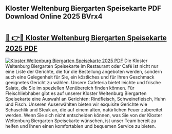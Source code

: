 ## Kloster Weltenburg Biergarten Speisekarte PDF Download Online 2025 BVrx4

# <h2><a href="http://gc6xkp.nevu.top/?p=Kloster+Weltenburg+Biergarten+Speisekarte">🔗 👉🔴 Kloster Weltenburg Biergarten Speisekarte 2025 PDF</a></h2>

[![Kloster Weltenburg Biergarten Speisekarte 2025 PDF](https://i.imgur.com/dBaPXMq.png)](http://gc6xkp.nevu.top/?p=Kloster+Weltenburg+Biergarten+Speisekarte)
Die Kloster Weltenburg Biergarten Speisekarte im Restaurant oder Café ist nicht nur eine Liste der Gerichte, die für die Bestellung angeboten werden, sondern auch eine Gelegenheit für Sie, ein köstliches und für Ihren Geschmack geeignetes Gericht zu wählen. Unsere Cafeteria bietet leichte und frische Salate, die Sie im speziellen Menübereich finden können. Für Fleischliebhaber gibt es auf unserer Kloster Weltenburg Biergarten Speisekarte eine Auswahl an Gerichten: Rindfleisch, Schweinefleisch, Huhn und Fisch. Unseren Auserwählten bieten wir exquisite Gerichte wie Schaschlik und Steak an, die auf einem alten, natürlichen Feuer zubereitet werden. Wenn Sie sich nicht entscheiden können, was Sie von der Kloster Weltenburg Biergarten Speisekarte wünschen, ist unser Team bereit zu helfen und Ihnen einen komfortablen und bequemen Service zu bieten.
